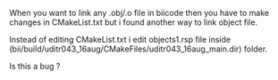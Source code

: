 When you want to link any .obj/.o file in biicode then you have to make changes in CMakeList.txt but i found another way to link object file.

Instead of editing CMakeList.txt i edit objects1.rsp file inside 
(bii/build/uditr043_16aug/CMakeFiles/uditr043_16aug_main.dir) folder.

Is this a bug ? 
